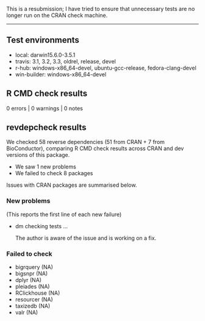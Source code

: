 This is a resubmission; I have tried to ensure that unnecessary tests are no longer run on the CRAN check machine.

---

## Test environments

* local: darwin15.6.0-3.5.1
* travis: 3.1, 3.2, 3.3, oldrel, release, devel
* r-hub: windows-x86_64-devel, ubuntu-gcc-release, fedora-clang-devel
* win-builder: windows-x86_64-devel

## R CMD check results

0 errors | 0 warnings | 0 notes

## revdepcheck results

We checked 58 reverse dependencies (51 from CRAN + 7 from BioConductor), comparing R CMD check results across CRAN and dev versions of this package.

 * We saw 1 new problems
 * We failed to check 8 packages

Issues with CRAN packages are summarised below.

### New problems
(This reports the first line of each new failure)

* dm
  checking tests ...
  
  The author is aware of the issue and is working on a fix.

### Failed to check

* bigrquery   (NA)
* bigsnpr     (NA)
* dplyr       (NA)
* pleiades    (NA)
* RClickhouse (NA)
* resourcer   (NA)
* taxizedb    (NA)
* valr        (NA)
